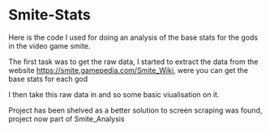 # Smite-Stats
Here is the code I used for doing an analysis of the base stats for the gods in the video game smite.

The first task was to get the raw data, I started to extract the data from the website https://smite.gamepedia.com/Smite_Wiki, were you can get the base stats for each god

I then take this raw data in and so some basic viualisation on it.

Project has been shelved as a better solution to screen scraping was found, project now part of Smite_Analysis
